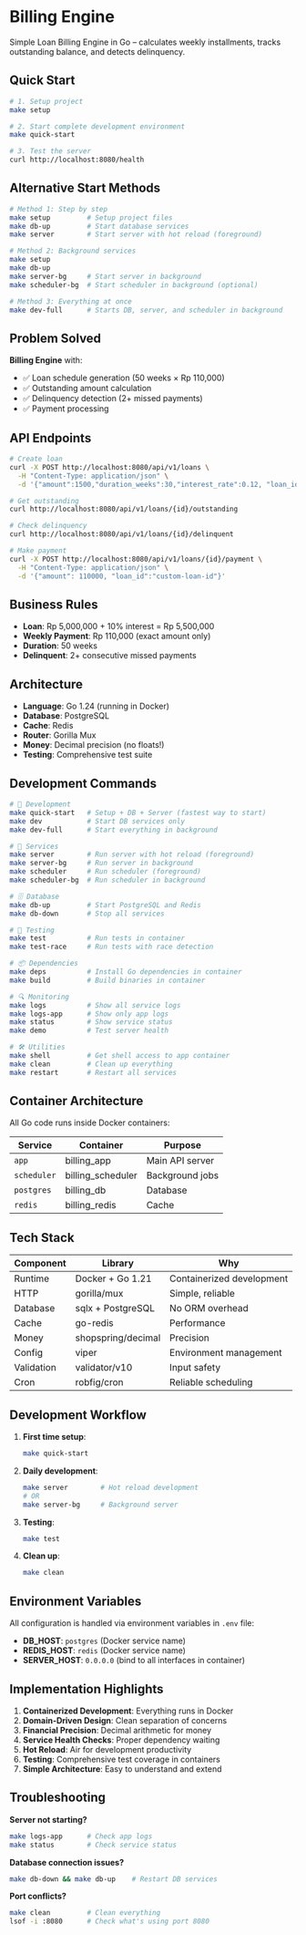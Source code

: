 # Billing Engine
Simple Loan Billing Engine in Go – calculates weekly installments, tracks outstanding balance, and detects delinquency.

## Quick Start

```bash
# 1. Setup project
make setup

# 2. Start complete development environment
make quick-start

# 3. Test the server
curl http://localhost:8080/health
```

## Alternative Start Methods

```bash
# Method 1: Step by step
make setup         # Setup project files
make db-up         # Start database services
make server        # Start server with hot reload (foreground)

# Method 2: Background services
make setup
make db-up
make server-bg     # Start server in background
make scheduler-bg  # Start scheduler in background (optional)

# Method 3: Everything at once
make dev-full      # Starts DB, server, and scheduler in background
```

## Problem Solved

**Billing Engine** with:
- ✅ Loan schedule generation (50 weeks × Rp 110,000)
- ✅ Outstanding amount calculation
- ✅ Delinquency detection (2+ missed payments)
- ✅ Payment processing

## API Endpoints

```bash
# Create loan
curl -X POST http://localhost:8080/api/v1/loans \
  -H "Content-Type: application/json" \
  -d '{"amount":1500,"duration_weeks":30,"interest_rate":0.12, "loan_id":"custom-loan-id"}'

# Get outstanding
curl http://localhost:8080/api/v1/loans/{id}/outstanding

# Check delinquency  
curl http://localhost:8080/api/v1/loans/{id}/delinquent

# Make payment
curl -X POST http://localhost:8080/api/v1/loans/{id}/payment \
  -H "Content-Type: application/json" \
  -d '{"amount": 110000, "loan_id":"custom-loan-id"}'
```

## Business Rules

- **Loan**: Rp 5,000,000 + 10% interest = Rp 5,500,000
- **Weekly Payment**: Rp 110,000 (exact amount only)
- **Duration**: 50 weeks
- **Delinquent**: 2+ consecutive missed payments

## Architecture

- **Language**: Go 1.24 (running in Docker)
- **Database**: PostgreSQL
- **Cache**: Redis
- **Router**: Gorilla Mux
- **Money**: Decimal precision (no floats!)
- **Testing**: Comprehensive test suite

## Development Commands

```bash
# 🚀 Development
make quick-start   # Setup + DB + Server (fastest way to start)
make dev           # Start DB services only
make dev-full      # Start everything in background

# 🔧 Services
make server        # Run server with hot reload (foreground)
make server-bg     # Run server in background
make scheduler     # Run scheduler (foreground)
make scheduler-bg  # Run scheduler in background

# 🗄️ Database
make db-up         # Start PostgreSQL and Redis
make db-down       # Stop all services

# 🧪 Testing
make test          # Run tests in container
make test-race     # Run tests with race detection

# 📦 Dependencies
make deps          # Install Go dependencies in container
make build         # Build binaries in container

# 🔍 Monitoring
make logs          # Show all service logs
make logs-app      # Show only app logs
make status        # Show service status
make demo          # Test server health

# 🛠️ Utilities
make shell         # Get shell access to app container
make clean         # Clean up everything
make restart       # Restart all services
```

## Container Architecture

All Go code runs inside Docker containers:

| Service | Container | Purpose |
|---------|-----------|---------|
| `app` | billing_app | Main API server |
| `scheduler` | billing_scheduler | Background jobs | *COMING SOON* |
| `postgres` | billing_db | Database |
| `redis` | billing_redis | Cache |

## Tech Stack

| Component | Library | Why |
|-----------|---------|-----|
| Runtime | Docker + Go 1.21 | Containerized development |
| HTTP | gorilla/mux | Simple, reliable |
| Database | sqlx + PostgreSQL | No ORM overhead |
| Cache | go-redis | Performance |
| Money | shopspring/decimal | Precision |
| Config | viper | Environment management |
| Validation | validator/v10 | Input safety |
| Cron | robfig/cron | Reliable scheduling |

## Development Workflow

1. **First time setup**:
   ```bash
   make quick-start
   ```

2. **Daily development**:
   ```bash
   make server        # Hot reload development
   # OR
   make server-bg     # Background server
   ```

3. **Testing**:
   ```bash
   make test
   ```

4. **Clean up**:
   ```bash
   make clean
   ```

## Environment Variables

All configuration is handled via environment variables in `.env` file:

- **DB_HOST**: `postgres` (Docker service name)
- **REDIS_HOST**: `redis` (Docker service name)  
- **SERVER_HOST**: `0.0.0.0` (bind to all interfaces in container)

## Implementation Highlights

1. **Containerized Development**: Everything runs in Docker
2. **Domain-Driven Design**: Clean separation of concerns
3. **Financial Precision**: Decimal arithmetic for money
4. **Service Health Checks**: Proper dependency waiting
5. **Hot Reload**: Air for development productivity
6. **Testing**: Comprehensive test coverage in containers
7. **Simple Architecture**: Easy to understand and extend

## Troubleshooting

**Server not starting?**
```bash
make logs-app      # Check app logs
make status        # Check service status
```

**Database connection issues?**
```bash
make db-down && make db-up    # Restart DB services
```

**Port conflicts?**
```bash
make clean         # Clean everything
lsof -i :8080      # Check what's using port 8080
```